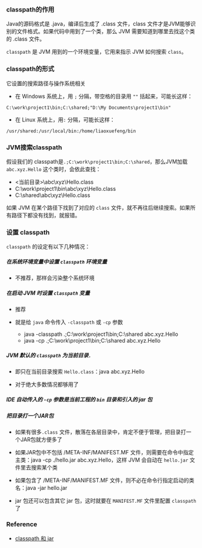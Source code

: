 ### classpath的作用

Java的源码格式是 .java，编译后生成了 .class 文件，class 文件才是JVM能够识别的文件格式。如果代码中用到了一个类，那么 JVM 需要知道到哪里去找这个类的 .class 文件。

`classpath` 是 JVM 用到的一个环境变量，它用来指示 JVM 如何搜索 `class`。



### classpath的形式

它设置的搜索路径与操作系统相关

- 在 Windows 系统上，用 `;` 分隔，带空格的目录用 `""` 括起来，可能长这样：

```shell
C:\work\project1\bin;C:\shared;"D:\My Documents\project1\bin"
```

- 在 Linux 系统上，用`:` 分隔，可能长这样：

```shell
/usr/shared:/usr/local/bin:/home/liaoxuefeng/bin
```



### JVM搜索classpath

假设我们的 classpath是`.;C:\work\project1\bin;C:\shared`，那么JVM加载 `abc.xyz.Hello` 这个类时，会依此查找：

- <当前目录>\abc\xyz\Hello.class
- C:\work\project1\bin\abc\xyz\Hello.class
- C:\shared\abc\xyz\Hello.class

如果 JVM 在某个路径下找到了对应的 `class` 文件，就不再往后继续搜索。如果所有路径下都没有找到，就报错。



### 设置 classpath

`classpath` 的设定有以下几种情况：

##### 在系统环境变量中设置 `classpath` 环境变量

- 不推荐，那样会污染整个系统环境

##### 在启动 JVM 时设置 `classpath` 变量

- 推荐

- 就是给 `java` 命令传入 `-classpath` 或 `-cp` 参数
  - java -classpath .;C:\work\project1\bin;C:\shared   abc.xyz.Hello
  - java -cp .;C:\work\project1\bin;C:\shared   abc.xyz.Hello

##### JVM 默认的 `classpath` 为当前目录`.`

- 即只在当前目录搜索 `Hello.class`：java   abc.xyz.Hello

- 对于绝大多数情况都够用了

##### IDE 自动传入的 `-cp` 参数是当前工程的 `bin` 目录和引入的 jar 包

##### 把目录打一个JAR包

- 如果有很多`.class` 文件，散落在各层目录中，肯定不便于管理，把目录打一个JAR包就方便多了

- 如果JAR包中不包括 /META-INF/MANIFEST.MF 文件，则需要在命令中指定主类：java -cp ./hello.jar abc.xyz.Hello，这样 JVM 会自动在 `hello.jar` 文件里去搜索某个类

- 如果包含了 /META-INF/MANIFEST.MF 文件，则不必在命令行指定启动的类名：java -jar hello.jar

- jar 包还可以包含其它 jar 包，这时就要在 `MANIFEST.MF` 文件里配置 `classpath` 了





### Reference

- [classpath 和 jar](https://www.liaoxuefeng.com/wiki/1252599548343744/1260466914339296)